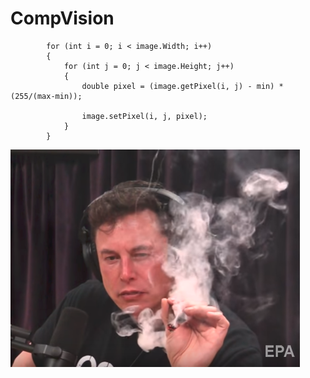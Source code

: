 # CompVision
            for (int i = 0; i < image.Width; i++)
            {
                for (int j = 0; j < image.Height; j++)
                {
                    double pixel = (image.getPixel(i, j) - min) * (255/(max-min));

                    image.setPixel(i, j, pixel);
                }
            }

![Иллюстрация к проекту](https://github.com/MrLebovsky/CompVision/blob/master/CompVision/61_tn.png)
